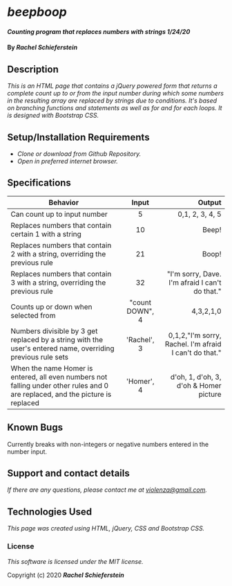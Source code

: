 # _beepboop_

#### _Counting program that replaces numbers with strings 1/24/20_

#### By _**Rachel Schieferstein**_

## Description

_This is an HTML page that contains a jQuery powered form that returns a complete count up to or from the input number during which some numbers in the resulting array are replaced by strings due to conditions. It's based on branching functions and statements as well as for and for each loops. It is designed with Bootstrap CSS._

## Setup/Installation Requirements

* _Clone or download from Github Repository._
* _Open in preferred internet browser._

## Specifications
| Behavior      | Input         | Output|
| ------------- |:-------------:| -----:|
| Can count up to input number    | 5             | 0,1, 2, 3, 4, 5 |
| Replaces numbers that contain certain 1 with a string   | 10      |   Beep! |
| Replaces numbers that contain 2 with a string, overriding the previous rule   | 21      |   Boop! |
| Replaces numbers that contain 3 with a string, overriding the previous rule   | 32      |   "I'm sorry, Dave. I'm afraid I can't do that." |
| Counts up or down when selected from | "count DOWN", 4      |4,3,2,1,0 |
| Numbers divisible by 3 get replaced by a string with the user's entered name, overriding previous rule sets| 'Rachel', 3  |0,1,2,"I'm sorry, Rachel. I'm afraid I can't do that."|
| When the name Homer is entered, all even numbers not falling under other rules and 0 are replaced, and the picture is replaced | 'Homer', 4  |d'oh, 1, d'oh, 3, d'oh & Homer picture  |

## Known Bugs

Currently breaks with non-integers or negative numbers entered in the number input.

## Support and contact details

_If there are any questions, please contact me at violenza@gmail.com._

## Technologies Used

_This page was created using HTML, jQuery, CSS and Bootstrap CSS._

### License

*This software is licensed under the MIT license.*

Copyright (c) 2020 **_Rachel Schieferstein_**